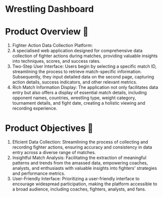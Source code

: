 # Wrestling Dashboard

# Product Overview 👀
1. Fighter Action Data Collection Platform:
2. A specialised web application designed for comprehensive data collection of fighter actions during matches, providing valuable insights into techniques, scores, and success rates.
3. Two-Step User Interface: Users begin by selecting a specific match ID, streamlining the process to retrieve match-specific information. Subsequently, they input detailed data on the second page, capturing action details, success indicators, and other relevant metrics.
4. Rich Match Information Display: The application not only facilitates data entry but also offers a display of essential match details, including opponent names, countries, wrestling type, weight category, tournament details, and fight date, creating a holistic viewing and recording experience.


# Product Objectives 🎯
1. Eficient Data Collection: Streamlining the process of collecting and recording fighter actions, ensuring accuracy and consistency in data entry across a diverse range of matches.
2. Insightful Match Analysis: Facilitating the extraction of meaningful patterns and trends from the amassed data, empowering coaches, analysts, and enthusiasts with valuable insights into fighters' strategies and performance metrics.
3. User-Friendly Interface: Prioritizing a user-friendly interface to encourage widespread participation, making the platform accessible to a broad audience, including coaches, fighters, analysts, and fans.
